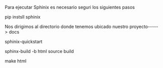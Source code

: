 Para ejecutar Sphinix es necesario seguri los siguientes pasos

pip instsll sphinix

Nos dirigimos al directorio donde tenemos ubicado nuestro proyecto-----> docs

sphinix-quickstart

sphinx-build -b html source build

make html
